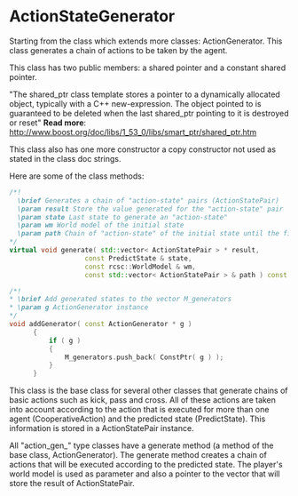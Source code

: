 # ActionStateGenerator

Starting from the class which extends more classes: ActionGenerator.
This class generates a chain of actions to be taken by the agent.

This class has two public members: a shared pointer and a constant shared pointer.

"The shared_ptr class template stores a pointer to a dynamically allocated object, typically with a C++ new-expression. The object pointed to is guaranteed to be deleted when the last shared_ptr pointing to it is destroyed or reset"
 **Read more**: http://www.boost.org/doc/libs/1_53_0/libs/smart_ptr/shared_ptr.htm

This class also has one more constructor a copy constructor not used as stated in the class doc strings.

Here are some of the class methods:
```cpp
/*!
  \brief Generates a chain of "action-state" pairs (ActionStatePair)
  \param result Store the value generated for the "action-state" pair
  \param state Last state to generate an "action-state"
  \param wm World model of the initial state
  \param path Chain of "action-state" of the initial state until the final state
*/
virtual void generate( std::vector< ActionStatePair > * result,
                   const PredictState & state,
                   const rcsc::WorldModel & wm,
                   const std::vector< ActionStatePair > & path ) const = 0;

/*!
* \brief Add generated states to the vector M_generators
* \param g ActionGenerator instance
*/
void addGenerator( const ActionGenerator * g )
      {
          if ( g )
          {
              M_generators.push_back( ConstPtr( g ) );
          }
      }
```

This class is the base class for several other classes that generate chains of basic actions such as kick, pass and cross. All of these actions are taken into account according to the action that is executed for more than one agent (CooperativeAction) and the predicted state (PredictState). This information is stored in a ActionStatePair instance.

All "action_gen_" type classes have a generate method (a method of the base class, ActionGenerator). The generate method creates a chain of actions that will be executed according to the predicted state. The player's world model is used as parameter and also a pointer to the vector that will store the result of ActionStatePair.
